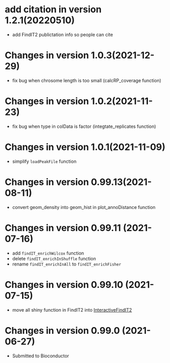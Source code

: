 # add citation in version 1.2.1(20220510)
- add FindIT2 publictation info so people can cite

# Changes in version 1.0.3(2021-12-29)
- fix bug when chrosome length is too small (calcRP_coverage function)

# Changes in version 1.0.2(2021-11-23)
- fix bug when type in colData is factor (integtate_replicates function)

# Changes in version 1.0.1(2021-11-09)
- simplify `loadPeakFile` function

# Changes in version 0.99.13(2021-08-11)
- convert geom_density into geom_hist in plot_annoDistance function

# Changes in version 0.99.11 (2021-07-16)

- add `findIT_enrichWilcox` function
- delete `findIT_enrichInShuffle` function
- rename `findIT_enrichInAll` to `findIT_enrichFisher`

# Changes in version 0.99.10 (2021-07-15)

- move all shiny function in FindIT2 into [InteractiveFindIT2](https://github.com/shangguandong1996/InteractiveFindIT2)

# Changes in version 0.99.0 (2021-06-27)

- Submitted to Bioconductor
